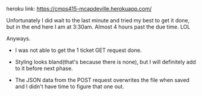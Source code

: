 heroku link: https://cmps415-mcapdeville.herokuapp.com/

Unfortunately I did wait to the last minute and tried my best to get it done, but in the end here I am at 3:30am. Almost 4 hours past the due time. LOL

Anyways.
 - I was not able to get the 1 ticket GET request done.

 - Styling looks bland(that's because there is none), but I will definitely add to it before next phase.

 - The JSON data from the POST request overwrites the file when saved and I didn't have time to figure that one out.

